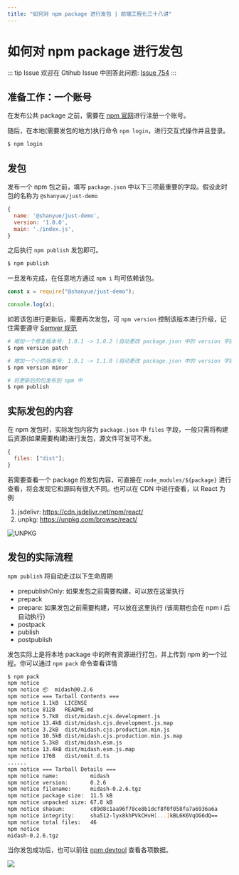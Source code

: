 ```yaml
---
title: "如何对 npm package 进行发包 | 前端工程化三十八讲"
---
```


# 如何对 npm package 进行发包

::: tip Issue
欢迎在 Gtihub Issue 中回答此问题: [Issue 754](https://github.com/shfshanyue/Daily-Question/issues/754)
:::

## 准备工作：一个账号

在发布公共 package 之前，需要在 [npm 官网](https://www.npmjs.com/)进行注册一个账号。

随后，在本地(需要发包的地方)执行命令 `npm login`，进行交互式操作并且登录。

```bash
$ npm login
```

## 发包

发布一个 npm 包之前，填写 `package.json` 中以下三项最重要的字段。假设此时包的名称为 `@shanyue/just-demo`

```js
{
  name: '@shanyue/just-demo',
  version: '1.0.0',
  main: './index.js',
}
```

之后执行 `npm publish` 发包即可。

```bash
$ npm publish
```

一旦发布完成，在任意地方通过 `npm i` 均可依赖该包。

```js
const x = require("@shanyue/just-demo");

console.log(x);
```

如若该包进行更新后，需要再次发包，可 `npm version` 控制该版本进行升级，记住需要遵守 [Semver 规范](https://github.com/shfshanyue/Daily-Question/issues/534)

```bash
# 增加一个修复版本号: 1.0.1 -> 1.0.2 (自动更改 package.json 中的 version 字段)
$ npm version patch

# 增加一个小的版本号: 1.0.1 -> 1.1.0 (自动更改 package.json 中的 version 字段)
$ npm version minor

# 将更新后的包发布到 npm 中
$ npm publish
```

## 实际发包的内容

在 npm 发包时，实际发包内容为 `package.json` 中 `files` 字段，一般只需将构建后资源(如果需要构建)进行发包，源文件可发可不发。

```js
{
  files: ["dist"];
}
```

若需要查看一个 package 的发包内容，可直接在 `node_modules/${package}` 进行查看，将会发现它和源码有很大不同。也可以在 CDN 中进行查看，以 React 为例

1. jsdelivr: <https://cdn.jsdelivr.net/npm/react/>
1. unpkg: <https://unpkg.com/browse/react/>

![UNPKG](https://cdn.jsdelivr.net/gh/shfshanyue/assets/2021-11-27/clipboard-7248.4f8241.webp)

## 发包的实际流程

`npm publish` 将自动走过以下生命周期

- prepublishOnly: 如果发包之前需要构建，可以放在这里执行
- prepack
- prepare: 如果发包之前需要构建，可以放在这里执行 (该周期也会在 npm i 后自动执行)
- postpack
- publish
- postpublish

发包实际上是将本地 package 中的所有资源进行打包，并上传到 npm 的一个过程。你可以通过 `npm pack` 命令查看详情

```bash
$ npm pack
npm notice
npm notice 📦  midash@0.2.6
npm notice === Tarball Contents ===
npm notice 1.1kB  LICENSE
npm notice 812B   README.md
npm notice 5.7kB  dist/midash.cjs.development.js
npm notice 13.4kB dist/midash.cjs.development.js.map
npm notice 3.2kB  dist/midash.cjs.production.min.js
npm notice 10.5kB dist/midash.cjs.production.min.js.map
npm notice 5.3kB  dist/midash.esm.js
npm notice 13.4kB dist/midash.esm.js.map
npm notice 176B   dist/omit.d.ts
......
npm notice === Tarball Details ===
npm notice name:          midash
npm notice version:       0.2.6
npm notice filename:      midash-0.2.6.tgz
npm notice package size:  11.5 kB
npm notice unpacked size: 67.8 kB
npm notice shasum:        c89d8c1aa96f78ce8b1dcf8f0f058fa7a6936a6a
npm notice integrity:     sha512-lyx8khPVkCHvH[...]kBL6K6VqOG6dQ==
npm notice total files:   46
npm notice
midash-0.2.6.tgz
```

当你发包成功后，也可以前往 [npm devtool](https://npm.devtool.tech/react) 查看各项数据。

![](https://cdn.jsdelivr.net/gh/shfshanyue/assets/2021-11-27/clipboard-8735.9e7628.webp)
